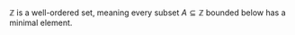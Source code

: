 $\mathbb{Z}$ is a well-ordered set, meaning every subset $A\subseteq \mathbb{Z}$ bounded below has a minimal element.